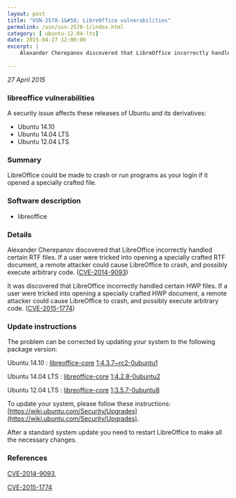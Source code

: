 ```yaml
---
layout: post
title: "USN-2578-1&#58; LibreOffice vulnerabilities"
permalink: /usn/usn-2578-1/index.html
category: [ ubuntu-12.04-lts]
date: 2015-04-27 12:00:00
excerpt: |
    Alexander Cherepanov discovered that LibreOffice incorrectly handled certain RTF files. If a user were tricked into opening a specially crafted RTF document, a remote attacker could cause LibreOffice to crash, and possibly execute arbitrary code. ([CVE-2014-9093](http://people.ubuntu.com/~ubuntu-security/cve/CVE-2014-9093))
    
--- 
```

 
 

*27 April 2015*

### libreoffice vulnerabilities

A security issue affects these releases of Ubuntu and its derivatives:

* Ubuntu 14.10
* Ubuntu 14.04 LTS
* Ubuntu 12.04 LTS

### Summary

LibreOffice could be made to crash or run programs as your login if it opened a specially crafted file.

### Software description

* libreoffice 

### Details

Alexander Cherepanov discovered that LibreOffice incorrectly handled certain RTF files. If a user were tricked into opening a specially crafted RTF document, a remote attacker could cause LibreOffice to crash, and possibly execute arbitrary code. ([CVE-2014-9093](http://people.ubuntu.com/~ubuntu-security/cve/CVE-2014-9093))

It was discovered that LibreOffice incorrectly handled certain HWP files. If a user were tricked into opening a specially crafted HWP document, a remote attacker could cause LibreOffice to crash, and possibly execute arbitrary code. ([CVE-2015-1774](http://people.ubuntu.com/~ubuntu-security/cve/CVE-2015-1774)) 

### Update instructions

The problem can be corrected by updating your system to the following package version:

Ubuntu 14.10
 : [libreoffice-core](https://launchpad.net/ubuntu/+source/libreoffice) <span> [1:4.3.7~rc2-0ubuntu1](https://launchpad.net/ubuntu/+source/libreoffice/1:4.3.7~rc2-0ubuntu1) </span> 

Ubuntu 14.04 LTS
 : [libreoffice-core](https://launchpad.net/ubuntu/+source/libreoffice) <span> [1:4.2.8-0ubuntu2](https://launchpad.net/ubuntu/+source/libreoffice/1:4.2.8-0ubuntu2) </span> 

Ubuntu 12.04 LTS
 : [libreoffice-core](https://launchpad.net/ubuntu/+source/libreoffice) <span> [1:3.5.7-0ubuntu8](https://launchpad.net/ubuntu/+source/libreoffice/1:3.5.7-0ubuntu8) </span> 

To update your system, please follow these instructions: [https://wiki.ubuntu.com/Security/Upgrades](https://wiki.ubuntu.com/Security/Upgrades).

After a standard system update you need to restart LibreOffice to make all the necessary changes. 

### References

 
 [CVE-2014-9093](http://people.ubuntu.com/~ubuntu-security/cve/CVE-2014-9093), 

 [CVE-2015-1774](http://people.ubuntu.com/~ubuntu-security/cve/CVE-2015-1774)
 

